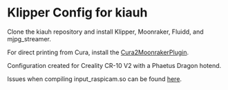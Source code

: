 # Klipper Config for kiauh

Clone the kiauh repository and install Klipper, Moonraker, Fluidd, and mjpg\_streamer.

For direct printing from Cura, install the [Cura2MoonrakerPlugin](https://github.com/emtrax-ltd/Cura2MoonrakerPlugin).

Configuration created for Creality CR-10 V2 with a Phaetus Dragon hotend.

Issues when compiling input\_raspicam.so can be found [here](https://github.com/jacksonliam/mjpg-streamer/issues/259).
